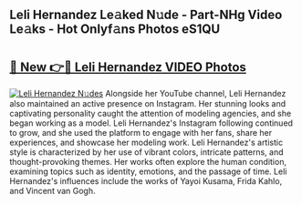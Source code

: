 ## Leli Hernandez Le𝚊ked N𝚞de - Part-NHg Video Le𝚊ks - Hot Onlyf𝚊ns Photos eS1QU

# <h2><a href="http://ab3401.deff.icu/?id=Leli+Hernandez">🔗 New 👉🔴 Leli Hernandez VIDEO Photos</a></h2>

[![Leli Hernandez N𝚞des](https://i.imgur.com/rIISA9y.gif)](http://ab3401.deff.icu/?id=Leli+Hernandez)
Alongside her YouTube channel, Leli Hernandez also maintained an active presence on Instagram. Her stunning looks and captivating personality caught the attention of modeling agencies, and she began working as a model. Leli Hernandez's Instagram following continued to grow, and she used the platform to engage with her fans, share her experiences, and showcase her modeling work. Leli Hernandez's artistic style is characterized by her use of vibrant colors, intricate patterns, and thought-provoking themes. Her works often explore the human condition, examining topics such as identity, emotions, and the passage of time. Leli Hernandez's influences include the works of Yayoi Kusama, Frida Kahlo, and Vincent van Gogh.
